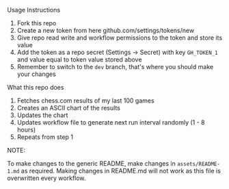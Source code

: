 Usage Instructions

1. Fork this repo
2. Create a new token from here github.com/settings/tokens/new
3. Give repo read write and workflow permissions to the token and store its value
4. Add the token as a repo secret (Settings -> Secret) with key `GH_TOKEN_1` and value equal to token value stored above
5. Remember to switch to the `dev` branch, that's where you should make your changes

What this repo does

1. Fetches chess.com results of my last 100 games
2. Creates an ASCII chart of the results
3. Updates the chart
4. Updates workflow file to generate next run interval randomly (1 - 8 hours)
5. Repeats from step 1

NOTE:

To make changes to the generic README, make changes in `assets/README-1.md` as required. Making changes in README.md will not work as this file is overwritten every workflow.
